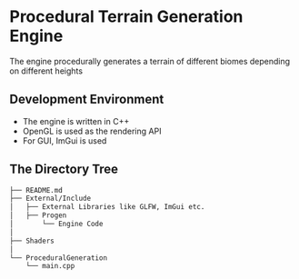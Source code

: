 # Procedural Terrain Generation Engine

The engine procedurally generates a terrain of different biomes depending on different heights


## Development Environment

- The engine is written in C++
- OpenGL is used as the rendering API
- For GUI, ImGui is used

## The Directory Tree

```bash
├── README.md
├── External/Include
│   ├── External Libraries like GLFW, ImGui etc.
│   ├── Progen
│       └── Engine Code    
│
├── Shaders
│
└── ProceduralGeneration
    └── main.cpp
```







